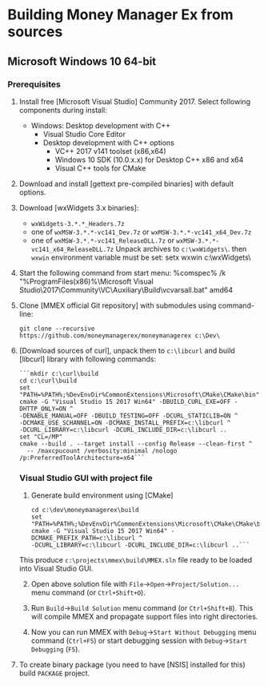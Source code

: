 Building Money Manager Ex from sources
======================================

Microsoft Windows 10 64-bit
-----------------

### Prerequisites

1. Install free [Microsoft Visual Studio] Community 2017. Select following
   components during install:
   * Windows: Desktop development with C++
     * Visual Studio Core Editor
     * Desktop development with C++ options
       * VC++ 2017 v141 toolset (x86,x64)
       * Windows 10 SDK (10.0.x.x) for Desktop C++ x86 and x64
       * Visual C++ tools for CMake

2. Download and install [gettext pre-compiled binaries] with default options.
3. Download [wxWidgets 3.x binaries]:
   - `wxWidgets-3.*.*_Headers.7z`
   - one of `wxMSW-3.*.*-vc141_Dev.7z` or `wxMSW-3.*.*-vc141_x64_Dev.7z`
   - one of `wxMSW-3.*.*-vc141_ReleaseDLL.7z`
     or `wxMSW-3.*.*-vc141_x64_ReleaseDLL.7z`
 Unpack archives to `c:\wxWidgets\`.
 then `wxwin` environment variable must be set:
 setx wxwin c:\wxWidgets\
 
4. Start the following command from start menu:
       %comspec% /k "%ProgramFiles(x86)%\Microsoft Visual Studio\2017\Community\VC\Auxiliary\Build\vcvarsall.bat" amd64
       
5. Clone [MMEX official Git repository] with submodules using command-line:

       git clone --recursive https://github.com/moneymanagerex/moneymanagerex c:\Dev\
6. [Download sources of curl], unpack them to `c:\libcurl` and build [libcurl]
   library with following commands:
   
       ```mkdir c:\curl\build
       cd c:\curl\build
       set "PATH=%PATH%;%DevEnvDir%CommonExtensions\Microsoft\CMake\CMake\bin"
       cmake -G "Visual Studio 15 2017 Win64" -DBUILD_CURL_EXE=OFF -DHTTP_ONLY=ON ^
       -DENABLE_MANUAL=OFF -DBUILD_TESTING=OFF -DCURL_STATICLIB=ON ^
       -DCMAKE_USE_SCHANNEL=ON -DCMAKE_INSTALL_PREFIX=c:\libcurl ^
       -DCURL_LIBRARY=c:\libcurl -DCURL_INCLUDE_DIR=c:\libcurl ..
       set "CL=/MP"
       cmake --build . --target install --config Release --clean-first ^
         -- /maxcpucount /verbosity:minimal /nologo /p:PreferredToolArchitecture=x64```
         
    ### Visual Studio GUI with project file
    
    1. Generate build environment using [CMake]

       ```mkdir c:\dev\moneymanagerex\build
       cd c:\dev\moneymanagerex\build
       set "PATH=%PATH%;%DevEnvDir%CommonExtensions\Microsoft\CMake\CMake\bin"
       cmake -G "Visual Studio 15 2017 Win64" -DCMAKE_PREFIX_PATH=c:\libcurl ^
       -DCURL_LIBRARY=c:\libcurl -DCURL_INCLUDE_DIR=c:\libcurl ..```
       
     This produce `c:\projects\mmex\build\MMEX.sln` file ready to be loaded into Visual Studio GUI.
   
   2. Open above solution file with `File`->`Open`->`Project/Solution...` menu
   command (or `Ctrl+Shift+O`).
   
   3. Run `Build`->`Build Solution` menu command (or `Ctrl+Shift+B`). This will
   compile MMEX and propagate support files into right directories.
   
   4. Now you can run MMEX with `Debug`->`Start Without Debugging` menu command
   (`Ctrl+F5`) or start debugging session with `Debug`->`Start Debugging`
   (`F5`).

5. To create binary package (you need to have [NSIS] installed for this) build
   `PACKAGE` project.
